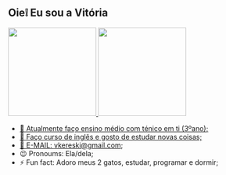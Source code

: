 ## Oie❕ Eu sou a Vitória

<div>
<a href="https://github.com/vitoriakr">
<img loading="lazy" height="180em" src="https://github-readme-stats.vercel.app/api/top-langs/?vitoriakr&layout=compact&langs_count=7&theme=dracula"/>
<img loading="lazy" height="180em" src="https://github-readme-stats.vercel.app/api?username=vitoriakr&show_icons=true&theme=dracula&include_all_commits=true&count_private=true"/>
</div>

- 🔭 Atualmente faço ensino médio com ténico em ti (3ºano);
- 🌱 Faço curso de inglês e gosto de estudar novas coisas;
- 💬 E-MAIL: vkereski@gmail.com;
- 😉 Pronoums: Ela/dela;
- ⚡ Fun fact: Adoro meus 2 gatos, estudar, programar e dormir;
